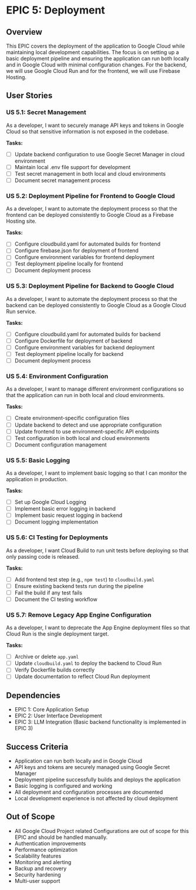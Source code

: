 # EPIC 5: Deployment

## Overview
This EPIC covers the deployment of the application to Google Cloud while maintaining local development capabilities. The focus is on setting up a basic deployment pipeline and ensuring the application can run both locally and in Google Cloud with minimal configuration changes.
For the backend, we will use Google Cloud Run and for the frontend, we will use Firebase Hosting.

## User Stories

### US 5.1: Secret Management
As a developer, I want to securely manage API keys and tokens in Google Cloud so that sensitive information is not exposed in the codebase.

**Tasks:**
- [ ] Update backend configuration to use Google Secret Manager in cloud environment
- [ ] Maintain local .env file support for development
- [ ] Test secret management in both local and cloud environments
- [ ] Document secret management process

### US 5.2: Deployment Pipeline for Frontend to Google Cloud
As a developer, I want to automate the deployment process so that the frontend can be deployed consistently to Google Cloud as a Firebase Hosting site.

**Tasks:**
- [ ] Configure cloudbuild.yaml for automated builds for frontend
- [ ] Configure firebase.json for deployment of frontend
- [ ] Configure environment variables for frontend deployment
- [ ] Test deployment pipeline locally for frontend
- [ ] Document deployment process

### US 5.3: Deployment Pipeline for Backend to Google Cloud
As a developer, I want to automate the deployment process so that the backend can be deployed consistently to Google Cloud as a Google Cloud Run service.

**Tasks:**
- [ ] Configure cloudbuild.yaml for automated builds for backend
- [ ] Configure Dockerfile for deployment of backend
- [ ] Configure environment variables for backend deployment
- [ ] Test deployment pipeline locally for backend
- [ ] Document deployment process

### US 5.4: Environment Configuration
As a developer, I want to manage different environment configurations so that the application can run in both local and cloud environments.

**Tasks:**
- [ ] Create environment-specific configuration files
- [ ] Update backend to detect and use appropriate configuration
- [ ] Update frontend to use environment-specific API endpoints
- [ ] Test configuration in both local and cloud environments
- [ ] Document configuration management

### US 5.5: Basic Logging
As a developer, I want to implement basic logging so that I can monitor the application in production.

**Tasks:**
- [ ] Set up Google Cloud Logging
- [ ] Implement basic error logging in backend
- [ ] Implement basic request logging in backend
- [ ] Document logging implementation

### US 5.6: CI Testing for Deployments
As a developer, I want Cloud Build to run unit tests before deploying so that only passing code is released.

**Tasks:**
- [ ] Add frontend test step (e.g., `npm test`) to `cloudbuild.yaml`
- [ ] Ensure existing backend tests run during the pipeline
- [ ] Fail the build if any test fails
- [ ] Document the CI testing workflow

### US 5.7: Remove Legacy App Engine Configuration
As a developer, I want to deprecate the App Engine deployment files so that Cloud Run is the single deployment target.

**Tasks:**
- [ ] Archive or delete `app.yaml`
- [ ] Update `cloudbuild.yaml` to deploy the backend to Cloud Run
- [ ] Verify Dockerfile builds correctly
- [ ] Update documentation to reflect Cloud Run deployment

## Dependencies
- EPIC 1: Core Application Setup
- EPIC 2: User Interface Development
- EPIC 3: LLM Integration (Basic backend functionality is implemented in EPIC 3)


## Success Criteria
- Application can run both locally and in Google Cloud
- API keys and tokens are securely managed using Google Secret Manager
- Deployment pipeline successfully builds and deploys the application
- Basic logging is configured and working
- All deployment and configuration processes are documented
- Local development experience is not affected by cloud deployment

## Out of Scope
- All Google Cloud Project related Configurations are out of scope for this EPIC and should be handled manually.
- Authentication improvements
- Performance optimization
- Scalability features
- Monitoring and alerting
- Backup and recovery
- Security hardening
- Multi-user support 
